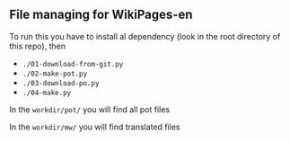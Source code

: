## File managing for WikiPages-en

To run this you have to install al dependency (look in the root directory of this repo), then

* `./01-download-from-git.py`
* `./02-make-pot.py`
* `./03-download-po.py`
* `./04-make.py`

In the `workdir/pot/` you will find all pot files

In the `workdir/mw/` you will find translated files
